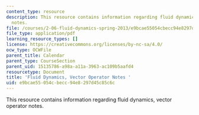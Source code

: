 ```yaml
---
content_type: resource
description: This resource contains information regarding fluid dynamics, vector operator
  notes.
file: /courses/2-06-fluid-dynamics-spring-2013/e9bcae55054cbecc94e8297d45c85c6c_MIT2_06S13_notes_vo.pdf
file_type: application/pdf
learning_resource_types: []
license: https://creativecommons.org/licenses/by-nc-sa/4.0/
ocw_type: OCWFile
parent_title: Calendar
parent_type: CourseSection
parent_uid: 15135786-a98a-a11a-3963-ac109b5aafd4
resourcetype: Document
title: 'Fluid Dynamics, Vector Operator Notes '
uid: e9bcae55-054c-becc-94e8-297d45c85c6c
---
```

This resource contains information regarding fluid dynamics, vector operator notes.